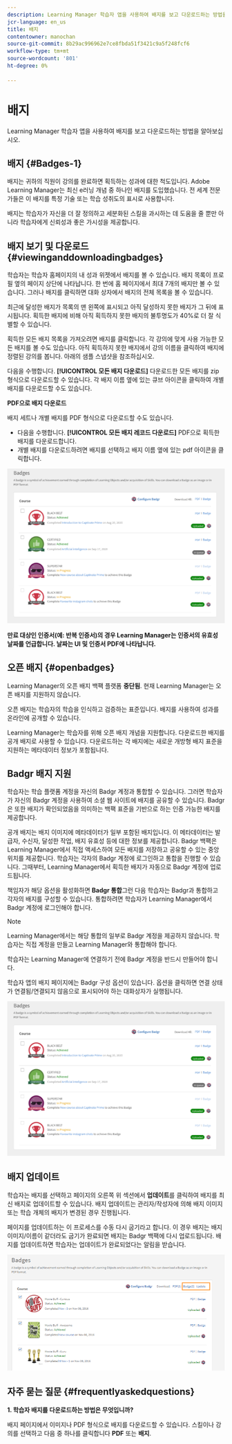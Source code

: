 ```yaml
---
description: Learning Manager 학습자 앱을 사용하여 배지를 보고 다운로드하는 방법을 알아보십시오.
jcr-language: en_us
title: 배지
contentowner: manochan
source-git-commit: 8b29ac996962e7ce8fbda51f3421c9a5f248fcf6
workflow-type: tm+mt
source-wordcount: '801'
ht-degree: 0%

---
```




# 배지

Learning Manager 학습자 앱을 사용하여 배지를 보고 다운로드하는 방법을 알아보십시오.

## 배지 {#Badges-1}

배지는 귀하의 직원이 강의를 완료하면 획득하는 성과에 대한 척도입니다. Adobe Learning Manager는 최신 e러닝 개념 중 하나인 배지를 도입했습니다. 전 세계 전문가들은 이 배지를 특정 기술 또는 학습 성취도의 표시로 사용합니다.

배지는 학습자가 자신을 더 잘 정의하고 세분화된 스킬을 과시하는 데 도움을 줄 뿐만 아니라 학습자에게 신뢰성과 좋은 가시성을 제공합니다.

## 배지 보기 및 다운로드 {#viewinganddownloadingbadges}

학습자는 학습자 홈페이지의 내 성과 위젯에서 배지를 볼 수 있습니다. 배지 목록이 프로필 옆의 페이지 상단에 나타납니다. 한 번에 홈 페이지에서 최대 7개의 배지만 볼 수 있습니다. 그러나 배지를 클릭하면 대화 상자에서 배지의 전체 목록을 볼 수 있습니다.

최근에 달성한 배지가 목록의 맨 왼쪽에 표시되고 아직 달성하지 못한 배지가 그 뒤에 표시됩니다. 획득한 배지에 비해 아직 획득하지 못한 배지의 불투명도가 40%로 더 잘 식별할 수 있습니다.

획득한 모든 배지 목록을 가져오려면 배지를 클릭합니다. 각 강의에 맞게 사용 가능한 모든 배지를 볼 수도 있습니다. 아직 획득하지 못한 배지에서 강의 이름을 클릭하여 배지에 정렬된 강의를 봅니다. 아래의 샘플 스냅샷을 참조하십시오.

다음을 수행합니다. **[!UICONTROL 모든 배지 다운로드]** 다운로드한 모든 배지를 zip 형식으로 다운로드할 수 있습니다. 각 배지 이름 옆에 있는 큐브 아이콘을 클릭하여 개별 배지를 다운로드할 수도 있습니다.

**PDF으로 배지 다운로드**

배지 세트나 개별 배지를 PDF 형식으로 다운로드할 수도 있습니다.

* 다음을 수행합니다. **[!UICONTROL 모든 배지 레코드 다운로드]** PDF으로 획득한 배지를 다운로드합니다.
* 개별 배지를 다운로드하려면 배지를 선택하고 배지 이름 옆에 있는 pdf 아이콘을 클릭합니다.

![](assets/badges.png)

**만료 대상인 인증서(예: 반복 인증서)의 경우 Learning Manager는 인증서의 유효성 날짜를 언급합니다. 날짜는 UI 및 인증서 PDF에 나타납니다.**

## 오픈 배지 {#openbadges}

Learning Manager의 오픈 배지 백팩 플랫폼 **중단됨**. 현재 Learning Manager는 오픈 배지를 지원하지 않습니다.

오픈 배지는 학습자의 학습을 인식하고 검증하는 표준입니다. 배지를 사용하여 성과를 온라인에 공개할 수 있습니다.

Learning Manager는 학습자를 위해 오픈 배지 개념을 지원합니다. 다운로드한 배지를 공개 배지로 사용할 수 있습니다. 다운로드하는 각 배지에는 새로운 개방형 배지 표준을 지원하는 메타데이터 정보가 포함됩니다.

## Badgr 배지 지원

학습자는 학습 플랫폼 계정을 자신의 Badgr 계정과 통합할 수 있습니다. 그러면 학습자가 자신의 Badgr 계정을 사용하여 소셜 웹 사이트에 배지를 공유할 수 있습니다. Badgr은 또한 배지가 확인되었음을 의미하는 백팩 표준을 기반으로 하는 인증 가능한 배지를 제공합니다.

공개 배지는 배지 이미지에 메타데이터가 일부 포함된 배지입니다. 이 메타데이터는 발급자, 수신자, 달성한 작업, 배지 유효성 등에 대한 정보를 제공합니다. Badgr 백팩은 Learning Manager에서 직접 액세스하여 모든 배지를 저장하고 공유할 수 있는 중앙 위치를 제공합니다. 학습자는 각자의 Badgr 계정에 로그인하고 통합을 진행할 수 있습니다. 그때부터, Learning Manager에서 획득한 배지가 자동으로 Badgr 계정에 업로드됩니다.

책임자가 해당 옵션을 활성화하면 **Badgr 통합**&#x200B;그런 다음 학습자는 Badgr과 통합하고 각자의 배지를 구성할 수 있습니다. 통합하려면 학습자가 Learning Manager에서 Badgr 계정에 로그인해야 합니다.

>[!NOTE]
>
>Learning Manager에서는 해당 통합의 일부로 Badgr 계정을 제공하지 않습니다. 학습자는 직접 계정을 만들고 Learning Manager와 통합해야 합니다.

학습자는 Learning Manager에 연결하기 전에 Badgr 계정을 반드시 만들어야 합니다.

학습자 앱의 배지 페이지에는 Badgr 구성 옵션이 있습니다. 옵션을 클릭하면 연결 상태가 연결됨/연결되지 않음으로 표시되어야 하는 대화상자가 실행됩니다.

![](assets/badges.png)

## 배지 업데이트

학습자는 배지를 선택하고 페이지의 오른쪽 위 섹션에서 **업데이트**를 클릭하여 배지를 최신 배지로 업데이트할 수 있습니다. 배지 업데이트는 관리자/작성자에 의해 배지 이미지 또는 학습 개체의 배지가 변경된 경우 진행됩니다.

페이지를 업데이트하는 이 프로세스를 수동 다시 굽기라고 합니다. 이 경우 배지는 배지 이미지/이름이 같더라도 굽기가 완료되면 배지는 Badgr 백팩에 다시 업로드됩니다. 배지를 업데이트하면 학습자는 업데이트가 완료되었다는 알림을 받습니다.

![](assets/badge-update.png)

## 자주 묻는 질문 {#frequentlyaskedquestions}

**1. 학습자 배지를 다운로드하는 방법은 무엇입니까?**

배지 페이지에서 이미지나 PDF 형식으로 배지를 다운로드할 수 있습니다. 스킬이나 강의를 선택하고 다음 중 하나를 클릭합니다 **PDF** 또는 **배지**.
